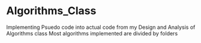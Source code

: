 # Algorithms_Class
Implementing Psuedo code into actual code from my Design and Analysis of Algorithms class
Most algorithms implemented are divided by folders
